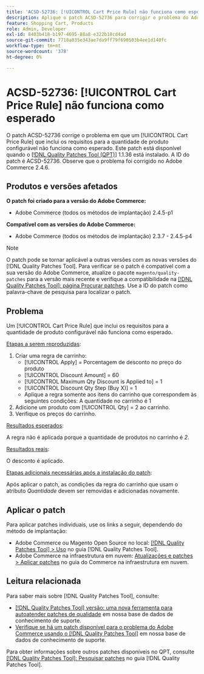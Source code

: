 ```yaml
---
title: 'ACSD-52736: [!UICONTROL Cart Price Rule] não funciona como esperado'
description: Aplique o patch ACSD-52736 para corrigir o problema do Adobe Commerce em que um [!UICONTROL Cart Price Rule] que inclui os requisitos para a quantidade de produto configurável não funciona conforme esperado.
feature: Shopping Cart, Products
role: Admin, Developer
exl-id: 8403b418-b197-4695-88a8-e322b18cd4ad
source-git-commit: 7718a835e343ae7da9ff79f690503b4ee1d140fc
workflow-type: tm+mt
source-wordcount: '378'
ht-degree: 0%

---
```


# ACSD-52736: [!UICONTROL Cart Price Rule] não funciona como esperado

O patch ACSD-52736 corrige o problema em que um [!UICONTROL Cart Price Rule] que inclui os requisitos para a quantidade de produto configurável não funciona como esperado. Este patch está disponível quando o [[!DNL Quality Patches Tool (QPT)]](/help/announcements/adobe-commerce-announcements/magento-quality-patches-released-new-tool-to-self-serve-quality-patches.md) 1.1.36 está instalado. A ID do patch é ACSD-52736. Observe que o problema foi corrigido no Adobe Commerce 2.4.6.

## Produtos e versões afetados

**O patch foi criado para a versão do Adobe Commerce:**

* Adobe Commerce (todos os métodos de implantação) 2.4.5-p1

**Compatível com as versões do Adobe Commerce:**

* Adobe Commerce (todos os métodos de implantação) 2.3.7 - 2.4.5-p4

>[!NOTE]
>
>O patch pode se tornar aplicável a outras versões com as novas versões do [!DNL Quality Patches Tool]. Para verificar se o patch é compatível com a sua versão do Adobe Commerce, atualize o pacote `magento/quality-patches` para a versão mais recente e verifique a compatibilidade na [[!DNL Quality Patches Tool]: página Procurar patches](https://experienceleague.adobe.com/tools/commerce-quality-patches/index.html). Use a ID do patch como palavra-chave de pesquisa para localizar o patch.

## Problema

Um [!UICONTROL Cart Price Rule] que inclui os requisitos para a quantidade de produto configurável não funciona como esperado.

<u>Etapas a serem reproduzidas</u>:

1. Criar uma regra de carrinho:
   * [!UICONTROL Apply] = Porcentagem de desconto no preço do produto
   * [!UICONTROL Discount Amount] = 60
   * [!UICONTROL Maximum Qty Discount is Applied to] = 1
   * [!UICONTROL Discount Qty Step (Buy X)] = 1
   * Aplique a regra somente aos itens do carrinho que correspondem às seguintes condições: A quantidade no carrinho é 1
2. Adicione um produto com [!UICONTROL Qty] = 2 ao carrinho.
3. Verifique os preços do carrinho.

<u>Resultados esperados</u>:

A regra não é aplicada porque a quantidade de produtos no carrinho é *2*.

<u>Resultados reais</u>:

O desconto é aplicado.

<u> Etapas adicionais necessárias após a instalação do patch</u>:

Após aplicar o patch, as condições da regra do carrinho que usam o atributo *Quantidade* devem ser removidas e adicionadas novamente.

## Aplicar o patch

Para aplicar patches individuais, use os links a seguir, dependendo do método de implantação:

* Adobe Commerce ou Magento Open Source no local: [[!DNL Quality Patches Tool] > Uso](https://experienceleague.adobe.com/docs/commerce-operations/tools/quality-patches-tool/usage.html) no guia [!DNL Quality Patches Tool].
* Adobe Commerce na infraestrutura em nuvem: [Atualizações e patches > Aplicar patches](https://experienceleague.adobe.com/docs/commerce-cloud-service/user-guide/develop/upgrade/apply-patches.html) no guia do Commerce na infraestrutura em nuvem.

## Leitura relacionada

Para saber mais sobre [!DNL Quality Patches Tool], consulte:

* [[!DNL Quality Patches Tool] versão: uma nova ferramenta para autoatender patches de qualidade](/help/announcements/adobe-commerce-announcements/magento-quality-patches-released-new-tool-to-self-serve-quality-patches.md) em nossa base de dados de conhecimento de suporte.
* [Verifique se há um patch disponível para o problema do Adobe Commerce usando o [!DNL Quality Patches Tool]](/help/support-tools/patches-available-in-qpt-tool/check-patch-for-magento-issue-with-magento-quality-patches.md) em nossa base de dados de conhecimento de suporte.

Para obter informações sobre outros patches disponíveis no QPT, consulte [[!DNL Quality Patches Tool]: Pesquisar patches](https://experienceleague.adobe.com/tools/commerce-quality-patches/index.html) no guia [!DNL Quality Patches Tool].
